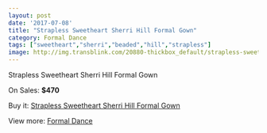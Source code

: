 ```yaml
---
layout: post
date: '2017-07-08'
title: "Strapless Sweetheart Sherri Hill Formal Gown"
category: Formal Dance
tags: ["sweetheart","sherri","beaded","hill","strapless"]
image: http://img.transblink.com/20880-thickbox_default/strapless-sweetheart-sherri-hill-formal-gown.jpg
---
```

Strapless Sweetheart Sherri Hill Formal Gown

On Sales: **$470**
<a href="https://www.transblink.com/en/formal-dance/6613-strapless-sweetheart-sherri-hill-formal-gown.html"><amp-img layout="responsive" width="600" height="600" src="//img.transblink.com/20880-thickbox_default/strapless-sweetheart-sherri-hill-formal-gown.jpg" alt="Strapless Sweetheart Sherri Hill Formal Gown 0" /></a>

Buy it: [Strapless Sweetheart Sherri Hill Formal Gown](https://www.transblink.com/en/formal-dance/6613-strapless-sweetheart-sherri-hill-formal-gown.html "Strapless Sweetheart Sherri Hill Formal Gown")

View more: [Formal Dance](https://www.transblink.com/en/6-formal-dance "Formal Dance")